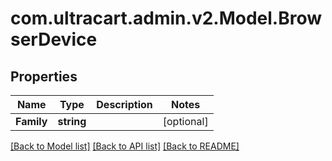 # com.ultracart.admin.v2.Model.BrowserDevice
## Properties

Name | Type | Description | Notes
------------ | ------------- | ------------- | -------------
**Family** | **string** |  | [optional] 


[[Back to Model list]](../README.md#documentation-for-models) [[Back to API list]](../README.md#documentation-for-api-endpoints) [[Back to README]](../README.md)

